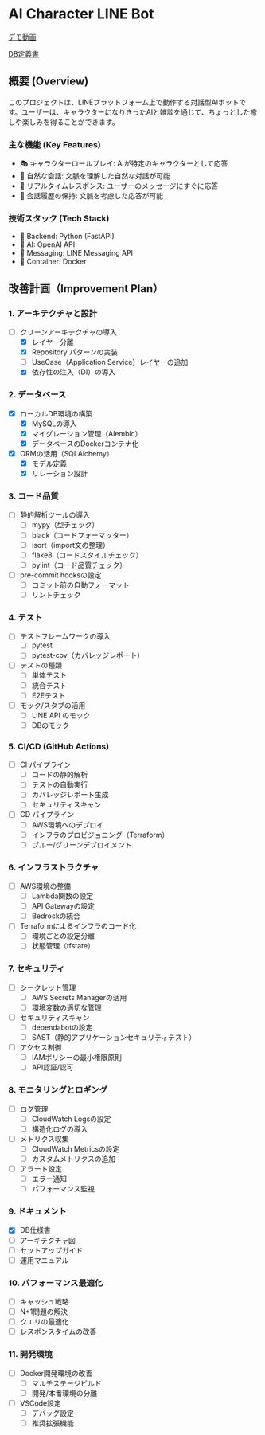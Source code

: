 # AI Character LINE Bot

[デモ動画](https://youtube.com/shorts/IX3m62dwLvE?feature=share)

[DB定義書](https://github.com/knumber02/AI-LINEbot/blob/master/docs/database.md)


## 概要 (Overview)
このプロジェクトは、LINEプラットフォーム上で動作する対話型AIボットです。ユーザーは、キャラクターになりきったAIと雑談を通じて、ちょっとした癒しや楽しみを得ることができます。

### 主な機能 (Key Features)
- 🎭 キャラクターロールプレイ: AIが特定のキャラクターとして応答
- 💬 自然な会話: 文脈を理解した自然な対話が可能
- 🔄 リアルタイムレスポンス: ユーザーのメッセージにすぐに応答
- 📝 会話履歴の保持: 文脈を考慮した応答が可能

### 技術スタック (Tech Stack)
- 🐍 Backend: Python (FastAPI)
- 🤖 AI: OpenAI API
- 💬 Messaging: LINE Messaging API
- 🐳 Container: Docker




## 改善計画（Improvement Plan）

### 1. アーキテクチャと設計
- [ ] クリーンアーキテクチャの導入
  - [x] レイヤー分離
  - [x] Repository パターンの実装
  - [ ] UseCase（Application Service）レイヤーの追加
  - [x] 依存性の注入（DI）の導入

### 2. データベース
- [x] ローカルDB環境の構築
  - [x] MySQLの導入
  - [x] マイグレーション管理（Alembic）
  - [x] データベースのDockerコンテナ化
- [x] ORMの活用（SQLAlchemy）
  - [x] モデル定義
  - [x] リレーション設計

### 3. コード品質
- [ ] 静的解析ツールの導入
  - [ ] mypy（型チェック）
  - [ ] black（コードフォーマッター）
  - [ ] isort（import文の整理）
  - [ ] flake8（コードスタイルチェック）
  - [ ] pylint（コード品質チェック）
- [ ] pre-commit hooksの設定
  - [ ] コミット前の自動フォーマット
  - [ ] リントチェック

### 4. テスト
- [ ] テストフレームワークの導入
  - [ ] pytest
  - [ ] pytest-cov（カバレッジレポート）
- [ ] テストの種類
  - [ ] 単体テスト
  - [ ] 統合テスト
  - [ ] E2Eテスト
- [ ] モック/スタブの活用
  - [ ] LINE API のモック
  - [ ] DBのモック

### 5. CI/CD (GitHub Actions)
- [ ] CI パイプライン
  - [ ] コードの静的解析
  - [ ] テストの自動実行
  - [ ] カバレッジレポート生成
  - [ ] セキュリティスキャン
- [ ] CD パイプライン
  - [ ] AWS環境へのデプロイ
  - [ ] インフラのプロビジョニング（Terraform）
  - [ ] ブルー/グリーンデプロイメント

### 6. インフラストラクチャ
- [ ] AWS環境の整備
  - [ ] Lambda関数の設定
  - [ ] API Gatewayの設定
  - [ ] Bedrockの統合
- [ ] Terraformによるインフラのコード化
  - [ ] 環境ごとの設定分離
  - [ ] 状態管理（tfstate）

### 7. セキュリティ
- [ ] シークレット管理
  - [ ] AWS Secrets Managerの活用
  - [ ] 環境変数の適切な管理
- [ ] セキュリティスキャン
  - [ ] dependabotの設定
  - [ ] SAST（静的アプリケーションセキュリティテスト）
- [ ] アクセス制御
  - [ ] IAMポリシーの最小権限原則
  - [ ] API認証/認可

### 8. モニタリングとロギング
- [ ] ログ管理
  - [ ] CloudWatch Logsの設定
  - [ ] 構造化ログの導入
- [ ] メトリクス収集
  - [ ] CloudWatch Metricsの設定
  - [ ] カスタムメトリクスの追加
- [ ] アラート設定
  - [ ] エラー通知
  - [ ] パフォーマンス監視

### 9. ドキュメント
- [x] DB仕様書
- [ ] アーキテクチャ図
- [ ] セットアップガイド
- [ ] 運用マニュアル

### 10. パフォーマンス最適化
- [ ] キャッシュ戦略
- [ ] N+1問題の解決
- [ ] クエリの最適化
- [ ] レスポンスタイムの改善

### 11. 開発環境
- [ ] Docker開発環境の改善
  - [ ] マルチステージビルド
  - [ ] 開発/本番環境の分離
- [ ] VSCode設定
  - [ ] デバッグ設定
  - [ ] 推奨拡張機能
